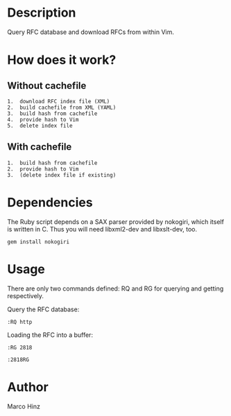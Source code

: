 Description
===========

Query RFC database and download RFCs from within Vim.

How does it work?
=================

Without cachefile
-----------------

    1.  download RFC index file (XML)
    2.  build cachefile from XML (YAML)
    3.  build hash from cachefile
    4.  provide hash to Vim
    5.  delete index file

With cachefile
--------------

    1.  build hash from cachefile
    2.  provide hash to Vim
    3.  (delete index file if existing)

Dependencies
============

The Ruby script depends on a SAX parser provided by nokogiri, which itself is
written in C. Thus you will need libxml2-dev and libxslt-dev, too.

    gem install nokogiri

Usage
=====

There are only two commands defined: RQ and RG for querying and getting
respectively.

Query the RFC database:

    :RQ http

Loading the RFC into a buffer:

    :RG 2818

    :2818RG

Author
======

Marco Hinz
